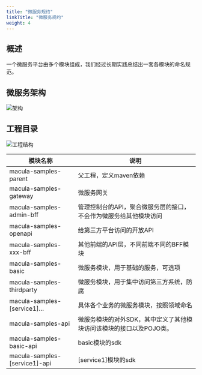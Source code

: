 ```yaml
---
title: "微服务规约"
linkTitle: "微服务规约"
weight: 4
---
```


## 概述

一个微服务平台由多个模块组成，我们经过长期实践总结出一套各模块的命名规范。

## 微服务架构

![架构](../images/microservice3.png)

## 工程目录

![工程结构](../images/mca-archetype.png)

| 模块名称                      | 说明                                                         |
| ----------------------------- | ------------------------------------------------------------ |
| macula-samples-parent         | 父工程，定义maven依赖                                        |
| macula-samples-gateway        | 微服务网关                                                   |
| macula-samples-admin-bff      | 管理控制台的API，聚合微服务层的接口，不会作为微服务给其他模块访问 |
| macula-samples-openapi        | 给第三方平台访问的开放API                                    |
| macula-samples-xxx-bff        | 其他前端的API层，不同前端不同的BFF模块                       |
| macula-samples-basic          | 微服务模块，用于基础的服务，可选项                           |
| macula-samples-thirdparty     | 微服务模块，用于集中访问第三方系统，防腐                     |
| macula-samples-[service1]…    | 具体各个业务的微服务模块，按照领域命名                       |
| macula-samples-api            | 微服务模块的对外SDK，其中定义了其他模块访问该模块的接口以及POJO类。 |
| macula-samples-basic-api      | basic模块的sdk                                               |
| macula-samples-[service1]-api | [service1]模块的sdk                                          |
